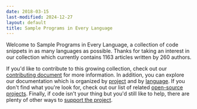 ```yaml
---
date: 2018-03-15
last-modified: 2024-12-27
layout: default
title: Sample Programs in Every Language
---
```


Welcome to Sample Programs in Every Language, a collection of code snippets in as many languages as possible. Thanks for taking an interest in our collection which currently contains 1163 articles written by 260 authors.

If you'd like to contribute to this growing collection, check out our [contributing document](https://github.com/TheRenegadeCoder/sample-programs/blob/master/.github/CONTRIBUTING.md) for more information. In addition, you can explore our documentation which is organized by [project](/projects) and by [language](/languages). If you don't find what you're look for, check out our list of related [open-source projects](/related). Finally, if code isn't your thing but you'd still like to help, there are plenty of other ways to [support the project](https://therenegadecoder.com/updates/5-ways-you-can-support-the-renegade-coder/).